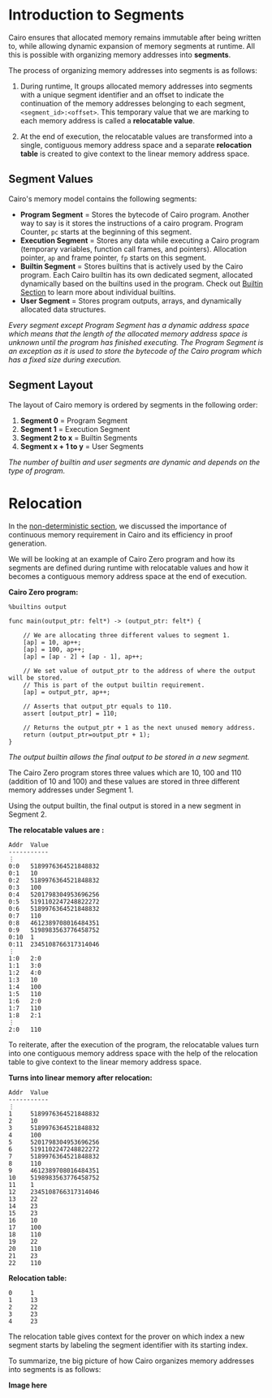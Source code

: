 # Introduction to Segments

Cairo ensures that allocated memory remains immutable after being written to, while allowing dynamic expansion of memory segments at runtime. All this is possible with organizing memory addresses into **segments**.

The process of organizing memory addresses into segments is as follows:
1. During runtime, It groups allocated memory addresses into segments with a unique segment identifier and an offset to indicate the continuation of the memory addresses belonging to each segment, `<segment_id>:<offset>`. This temporary value that we are marking to each memory address is called a **relocatable value**. 

2. At the end of execution, the relocatable values are transformed into a single, contiguous memory address space and a separate **relocation table** is created to give context to the linear memory address space.

## Segment Values

Cairo's memory model contains the following segments:

- **Program Segment** = Stores the bytecode of Cairo program. Another way to say is it stores the instructions of a cairo program. Program Counter, `pc` starts at the beginning of this segment.  
- **Execution Segment** = Stores any data while executing a Cairo program (temporary variables, function call frames, and pointers). Allocation pointer, `ap` and frame pointer, `fp` starts on this segment. 
- **Builtin Segment** = Stores builtins that is actively used by the Cairo program. Each Cairo builtin has its own dedicated segment, allocated dynamically based on the builtins used in the program. Check out [Builtin Section](ch204-00-builtins.md) to learn more about individual builtins. 
- **User Segment** = Stores program outputs, arrays, and dynamically allocated data structures.

*Every segment except Program Segment has a dynamic address space which means that the length of the allocated memory address space is unknown until the program has finished executing. The Program Segment is an exception as it is used to store the bytecode of the Cairo program which has a fixed size during execution.*

## Segment Layout

The layout of Cairo memory is ordered by segments in the following order:

1. **Segment 0** = Program Segment
2. **Segment 1** = Execution Segment
3. **Segment 2 to x** = Builtin Segments
4. **Segment x + 1 to y** = User Segments

*The number of builtin and user segments are dynamic and depends on the type of program.*

# Relocation

In the [non-deterministic section](ch202-01-non-deterministic-read-only-memory.md), we discussed the importance of continuous memory requirement in Cairo and its efficiency in proof generation. 

We will be looking at an example of Cairo Zero program and how its segments are defined during runtime with relocatable values and how it becomes a contiguous memory address space at the end of execution.

**Cairo Zero program:**

```cairo
%builtins output

func main(output_ptr: felt*) -> (output_ptr: felt*) {

    // We are allocating three different values to segment 1.
    [ap] = 10, ap++;
    [ap] = 100, ap++;
    [ap] = [ap - 2] + [ap - 1], ap++;

    // We set value of output_ptr to the address of where the output will be stored.  
    // This is part of the output builtin requirement. 
    [ap] = output_ptr, ap++;

    // Asserts that output_ptr equals to 110.
    assert [output_ptr] = 110;

    // Returns the output_ptr + 1 as the next unused memory address.
    return (output_ptr=output_ptr + 1); 
}
```

*The output builtin allows the final output to be stored in a new segment.* 

The Cairo Zero program stores three values which are 10, 100 and 110 (addition of 10 and 100) and these values are stored in three different memory addresses under Segment 1. 

Using the output builtin, the final output is stored in a new segment in Segment 2. 

**The relocatable values are :**

```
Addr  Value
-----------
⋮
0:0   5189976364521848832
0:1   10
0:2   5189976364521848832
0:3   100
0:4   5201798304953696256
0:5   5191102247248822272
0:6   5189976364521848832
0:7   110
0:8   4612389708016484351
0:9   5198983563776458752
0:10  1
0:11  2345108766317314046
⋮
1:0   2:0
1:1   3:0
1:2   4:0
1:3   10
1:4   100
1:5   110
1:6   2:0
1:7   110
1:8   2:1
⋮
2:0   110

```

To reiterate, after the execution of the program, the relocatable values turn into one contiguous memory address space with the help of the relocation table to give context to the linear memory address space.

**Turns into linear memory after relocation:**

```
Addr  Value
-----------
⋮
1     5189976364521848832
2     10
3     5189976364521848832
4     100
5     5201798304953696256
6     5191102247248822272
7     5189976364521848832
8     110
9     4612389708016484351
10    5198983563776458752
11    1
12    2345108766317314046
13    22
14    23
15    23
16    10
17    100
18    110
19    22
20    110
21    23
22    110
```

**Relocation table:**

```
0     1
1     13
2     22
3     23
4     23
```

The relocation table gives context for the prover on which index a new segment starts by labeling the segment identifier with its starting index. 

To summarize, tne big picture of how Cairo organizes memory addresses into segments is as follows:

**Image here**




